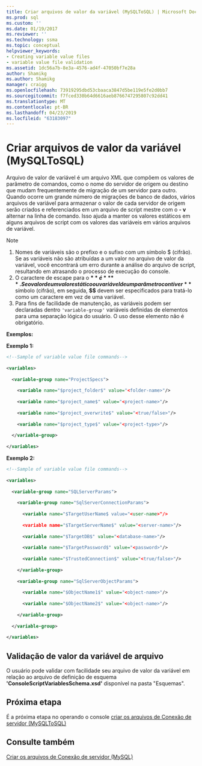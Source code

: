 ```yaml
---
title: Criar arquivos de valor da variável (MySQLToSQL) | Microsoft Docs
ms.prod: sql
ms.custom: ''
ms.date: 01/19/2017
ms.reviewer: ''
ms.technology: ssma
ms.topic: conceptual
helpviewer_keywords:
- Creating variable value files
- variable value file validation
ms.assetid: 1dc56a7b-8e3a-4576-ad4f-47050bf7e28a
author: Shamikg
ms.author: Shamikg
manager: craigg
ms.openlocfilehash: 73919295dbd53cbaaca3847d5be119e5fe2d0bb7
ms.sourcegitcommit: f7fced330b64d6616aeb8766747295807c92dd41
ms.translationtype: MT
ms.contentlocale: pt-BR
ms.lasthandoff: 04/23/2019
ms.locfileid: "63183097"
---
```

# <a name="creating-variable-value-files-mysqltosql"></a>Criar arquivos de valor da variável (MySQLToSQL)
Arquivo de valor de variável é um arquivo XML que compõem os valores de parâmetro de comandos, como o nome do servidor de origem ou destino que mudam frequentemente de migração de um servidor para outro. Quando ocorre um grande número de migrações de banco de dados, vários arquivos de variável para armazenar o valor de cada servidor de origem serão criados e referenciados em um arquivo de script mestre com o **- v** alternar na linha de comando. Isso ajuda a manter os valores estáticos em alguns arquivos de script com os valores das variáveis em vários arquivos de variável.  
  
> [!NOTE]  
> 1.  Nomes de variáveis são o prefixo e o sufixo com um símbolo $ (cifrão). Se as variáveis não são atribuídas a um valor no arquivo de valor da variável, você encontrará um erro durante a análise do arquivo de script, resultando em atrasando o processo de execução do console.  
> 2.  O caractere de escape para o **$** é **$$**. Se o valor de um valor estático ou variável de um parâmetro contiver **$** símbolo (cifrão), em seguida, **$$** devem ser especificados para tratá-lo como um caractere em vez de uma variável.  
> 3.  Para fins de facilidade de manutenção, as variáveis podem ser declaradas dentro `'variable-group'` variáveis definidas de elementos para uma separação lógica do usuário.  O uso desse elemento não é obrigatório.  
  
**Exemplos:**  
  
**Exemplo 1:**  
  
```xml  
<!--Sample of variable value file commands-->  
  
<variables>  
  
  <variable-group name="ProjectSpecs">  
  
    <variable name="$project_folder$" value="<folder-name>"/>  
  
    <variable name="$project_name$" value="<project-name>"/>  
  
    <variable name="$project_overwrite$" value="<true/false>"/>  
  
    <variable name="$project_type$" value="<project-type>"/>  
  
  </variable-group>  
  
</variables>  
```  
**Exemplo 2:**  
  
```xml  
<!--Sample of variable value file commands-->  
  
<variables>  
  
  <variable-group name="SQLServerParams">  
  
    <variable-group name="SqlServerConnectionParams">  
  
      <variable name="$TargetUserName$ value="<user-name>"/>  
  
      <variable name="$TargetServerName$" value="<server-name>"/>  
  
      <variable name="$TargetDB$" value="<database-name>"/>  
  
      <variable name="$TargetPassword$" value="<password>"/>  
  
      <variable name="$TrustedConnection$" value="<true/false>"/>  
  
    </variable-group>  
  
    <variable-group name="SqlServerObjectParams">  
  
      <variable name="$ObjectName1$" value="<object-name>"/>  
  
      <variable name="$ObjectName2$" value="<object-name>"/>  
  
    </variable-group>  
  
  </variable-group>  
  
</variables>  
```  
  
## <a name="variable-value-file-validation"></a>Validação de valor da variável de arquivo  
O usuário pode validar com facilidade seu arquivo de valor da variável em relação ao arquivo de definição de esquema **'ConsoleScriptVariablesSchema.xsd'** disponível na pasta "Esquemas".  
  
## <a name="next-step"></a>Próxima etapa  
É a próxima etapa no operando o console [criar os arquivos de Conexão de servidor &#40;MySQLToSQL&#41;](../../ssma/mysql/creating-the-server-connection-files-mysqltosql.md)  
  
## <a name="see-also"></a>Consulte também  
[Criar os arquivos de Conexão de servidor (MySQL)](https://msdn.microsoft.com/df0e970c-da0b-4118-b359-c9dcbbad16d6)  
  
